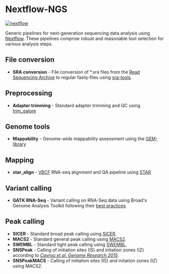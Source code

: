 Nextflow-NGS
============
[![nextflow](https://img.shields.io/badge/nextflow-%E2%89%A50.24.0-brightgreen.svg)](http://nextflow.io)

Generic pipelines for next-generation sequencing data analysis using [Nextflow](https://www.nextflow.io/). These pipelines comprise robust and reasonable tool selection for various
analysis steps.

File conversion
---------------
* **SRA conversion** - File conversion of \*.sra files from the [Read Sequencing Archive](https://www.ncbi.nlm.nih.gov/sra) to regular fastq-files using [sra-tools](https://github.com/ncbi/sra-tools).

Preprocessing
-------------
* **Adapter trimming** - Standard adapter trimming and QC using [trim_galore](https://www.bioinformatics.babraham.ac.uk/projects/trim_galore/)

Genome tools
------------
* **Mappability** - Genome-wide mappability assessment using the [GEM-library](http://algorithms.cnag.cat/wiki/The_GEM_library)

Mapping
-------
* **star_align** - [VBCF](http://www.vbcf.ac.at/facilities/next-generation-sequencing/) RNA-seq alignment and QA pipeline using [STAR](https://github.com/alexdobin/STAR)

Variant calling
---------------
* **GATK RNA-Seq** - Variant calling on RNA-Seq data using Broad's Genome Analysis Toolkit following their [best practices](https://software.broadinstitute.org/gatk/documentation/article.php?id=3891).

Peak calling
------------
* **SICER** - Standard broad peak calling using [SICER](http://home.gwu.edu/~wpeng/Software.htm).
* **MACS2** - Standard general peak calling using [MACS2](https://github.com/taoliu/MACS).
* **SWEMBL** - Standard tight peak calling using [SWEMBL](http://www.ebi.ac.uk/~swilder/SWEMBL/).
* **SNSPeak** - Calling of initiation sites (IS) and initation zones (IZ) according to *[Cayrou et al, Genome Research 2015](http://genome.cshlp.org/content/25/12/1873)*.
* **SNSPeakMACS** - Calling of initiation sites (IS) and initation zones (IZ) using MACS2.


